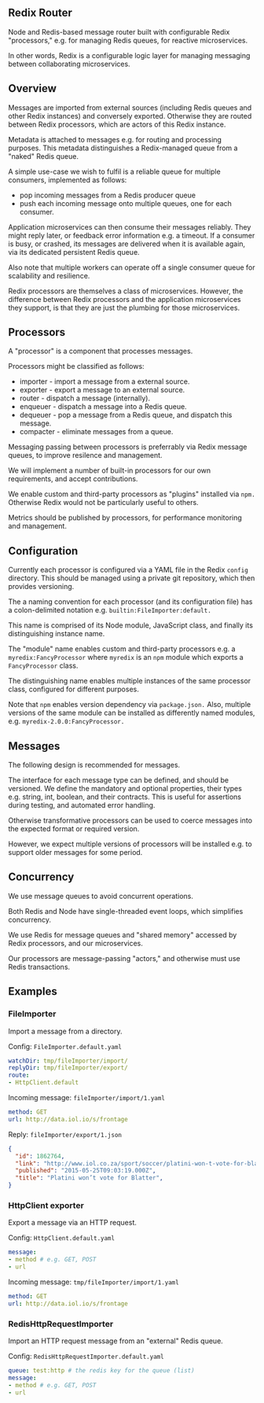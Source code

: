 
## Redix Router

Node and Redis-based message router built with configurable Redix "processors," e.g. for managing Redis queues, for reactive microservices.

In other words, Redix is a configurable logic layer for managing messaging between collaborating microservices.


## Overview

Messages are imported from external sources (including Redis queues and other Redix instances) and conversely exported. Otherwise they are routed between Redix processors, which are actors of this Redix instance.

Metadata is attached to messages e.g. for routing and processing purposes. This metadata distinguishes a Redix-managed queue from a "naked" Redis queue.

A simple use-case we wish to fulfil is a reliable queue for multiple consumers, implemented as follows:
- pop incoming messages from a Redis producer queue
- push each incoming message onto multiple queues, one for each consumer.

Application microservices can then consume their messages reliably. They might reply later, or feedback error information e.g. a timeout. If a consumer is busy, or crashed, its messages are delivered when it is available again, via its dedicated persistent Redis queue.

Also note that multiple workers can operate off a single consumer queue for scalability and resilience.

Redix processors are themselves a class of microservices. However, the difference between Redix processors and the application microservices they support, is that they are just the plumbing for those microservices.


## Processors

A "processor" is a component that processes messages.

Processors might be classified as follows:
- importer - import a message from a external source.
- exporter - export a message to an external source.
- router - dispatch a message (internally).
- enqueuer - dispatch a message into a Redis queue.
- dequeuer - pop a message from a Redis queue, and dispatch this message.
- compacter - eliminate messages from a queue.

Messaging passing between processors is preferrably via Redix message queues, to improve resilence and management.

We will implement a number of built-in processors for our own requirements, and accept contributions.

We enable custom and third-party processors as "plugins" installed via `npm.` Otherwise Redix would not be particularly useful to others.

Metrics should be published by processors, for performance monitoring and management.


## Configuration

Currently each processor is configured via a YAML file in the Redix `config` directory. This should be managed using a private git repository, which then provides versioning.

The a naming convention for each processor (and its configuration file) has a colon-delimited notation e.g. `builtin:FileImporter:default.`

This name is comprised of its Node module, JavaScript class, and finally its distinguishing instance name.

The "module" name enables custom and third-party processors e.g. a `myredix:FancyProcessor` where `myredix` is an `npm` module which exports a `FancyProcessor` class.

The distinguishing name enables multiple instances of the same processor class, configured for different purposes.

Note that `npm` enables version dependency via `package.json.` Also, multiple versions of the same module can be installed as differently named modules, e.g. `myredix-2.0.0:FancyProcessor.`


## Messages

The following design is recommended for messages.

The interface for each message type can be defined, and should be versioned. We define the mandatory and optional properties, their types e.g. string, int, boolean, and their contracts. This is useful for assertions during testing, and automated error handling.

Otherwise transformative processors can be used to coerce messages into the expected format or required version.

However, we expect multiple versions of processors will be installed e.g. to support older messages for some period.


## Concurrency

We use message queues to avoid concurrent operations.

Both Redis and Node have single-threaded event loops, which simplifies concurrency.

We use Redis for message queues and "shared memory" accessed by Redix processors, and our microservices.

Our processors are message-passing "actors," and otherwise must use Redis transactions.


## Examples

### FileImporter

Import a message from a directory.

Config: `FileImporter.default.yaml`
```yaml
watchDir: tmp/fileImporter/import/
replyDir: tmp/fileImporter/export/
route:
- HttpClient.default
```

Incoming message: `fileImporter/import/1.yaml`
```yaml
method: GET
url: http://data.iol.io/s/frontage
```

Reply: `fileImporter/export/1.json`
```json
{
  "id": 1862764,
  "link": "http://www.iol.co.za/sport/soccer/platini-won-t-vote-for-blatter",
  "published": "2015-05-25T09:03:19.000Z",
  "title": "Platini won’t vote for Blatter",
}
```

### HttpClient exporter

Export a message via an HTTP request.

Config: `HttpClient.default.yaml`
```yaml
message:
- method # e.g. GET, POST
- url
```

Incoming message: `tmp/fileImporter/import/1.yaml`
```yaml
method: GET
url: http://data.iol.io/s/frontage
```

### RedisHttpRequestImporter

Import an HTTP request message from an "external" Redis queue.

Config: `RedisHttpRequestImporter.default.yaml`
```yaml
queue: test:http # the redis key for the queue (list)
message:
- method # e.g. GET, POST
- url
```
